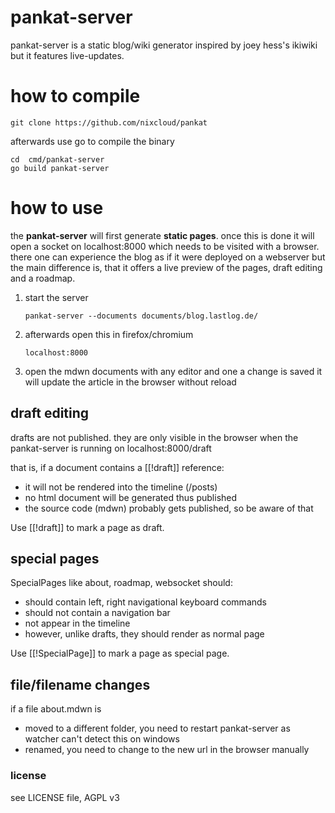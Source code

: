# pankat-server

pankat-server is a static blog/wiki generator inspired by joey hess's ikiwiki but it features live-updates.

# how to compile

    git clone https://github.com/nixcloud/pankat

afterwards use go to compile the binary

    cd  cmd/pankat-server
    go build pankat-server

# how to use

the **pankat-server** will first generate **static pages**. once this is done it will open a
socket on localhost:8000 which needs to be visited with a browser. there one can experience
the blog as if it were deployed on a webserver but the main difference is, that it offers a live
preview of the pages, draft editing and a roadmap.

1. start the server

       pankat-server --documents documents/blog.lastlog.de/ 

2. afterwards open this in firefox/chromium 

       localhost:8000

3. open the mdwn documents with any editor and one a change is saved it will update the article in the browser without reload

## draft editing

drafts are not published. they are only visible in the browser when the pankat-server is running on localhost:8000/draft

that is, if a document contains a [[!draft]] reference:

* it will not be rendered into the timeline (/posts) 
* no html document will be generated thus published
* the source code (mdwn) probably gets published, so be aware of that

Use [[!draft]] to mark a page as draft.

## special pages

SpecialPages like about, roadmap, websocket should:

* should contain left, right navigational keyboard commands
* should not contain a navigation bar
* not appear in the timeline
* however, unlike drafts, they should render as normal page

Use [[!SpecialPage]] to mark a page as special page.

## file/filename changes

if a file about.mdwn is

* moved to a different folder, you need to restart pankat-server as watcher can't detect this on windows
* renamed, you need to change to the new url in the browser manually 

### license

see LICENSE file, AGPL v3
